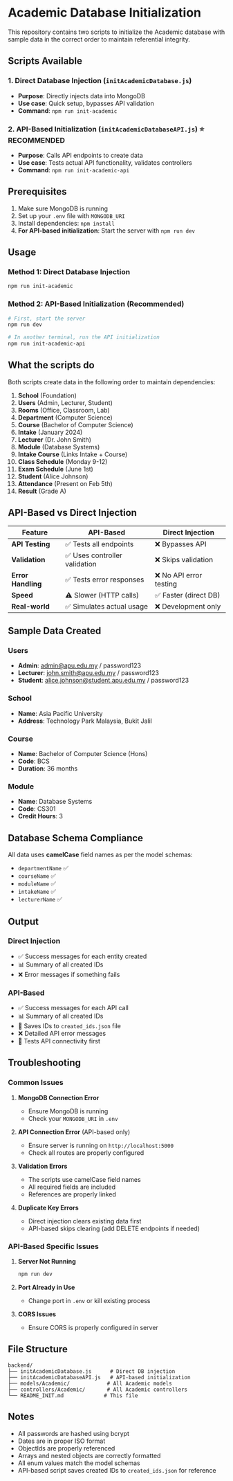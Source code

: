 # Academic Database Initialization

This repository contains two scripts to initialize the Academic database with sample data in the correct order to maintain referential integrity.

## Scripts Available

### 1. Direct Database Injection (`initAcademicDatabase.js`)

- **Purpose**: Directly injects data into MongoDB
- **Use case**: Quick setup, bypasses API validation
- **Command**: `npm run init-academic`

### 2. API-Based Initialization (`initAcademicDatabaseAPI.js`) ⭐ **RECOMMENDED**

- **Purpose**: Calls API endpoints to create data
- **Use case**: Tests actual API functionality, validates controllers
- **Command**: `npm run init-academic-api`

## Prerequisites

1. Make sure MongoDB is running
2. Set up your `.env` file with `MONGODB_URI`
3. Install dependencies: `npm install`
4. **For API-based initialization**: Start the server with `npm run dev`

## Usage

### Method 1: Direct Database Injection

```bash
npm run init-academic
```

### Method 2: API-Based Initialization (Recommended)

```bash
# First, start the server
npm run dev

# In another terminal, run the API initialization
npm run init-academic-api
```

## What the scripts do

Both scripts create data in the following order to maintain dependencies:

1. **School** (Foundation)
2. **Users** (Admin, Lecturer, Student)
3. **Rooms** (Office, Classroom, Lab)
4. **Department** (Computer Science)
5. **Course** (Bachelor of Computer Science)
6. **Intake** (January 2024)
7. **Lecturer** (Dr. John Smith)
8. **Module** (Database Systems)
9. **Intake Course** (Links Intake + Course)
10. **Class Schedule** (Monday 9-12)
11. **Exam Schedule** (June 1st)
12. **Student** (Alice Johnson)
13. **Attendance** (Present on Feb 5th)
14. **Result** (Grade A)

## API-Based vs Direct Injection

| Feature            | API-Based                     | Direct Injection        |
| ------------------ | ----------------------------- | ----------------------- |
| **API Testing**    | ✅ Tests all endpoints        | ❌ Bypasses API         |
| **Validation**     | ✅ Uses controller validation | ❌ Skips validation     |
| **Error Handling** | ✅ Tests error responses      | ❌ No API error testing |
| **Speed**          | ⚠️ Slower (HTTP calls)        | ✅ Faster (direct DB)   |
| **Real-world**     | ✅ Simulates actual usage     | ❌ Development only     |

## Sample Data Created

### Users

- **Admin**: admin@apu.edu.my / password123
- **Lecturer**: john.smith@apu.edu.my / password123
- **Student**: alice.johnson@student.apu.edu.my / password123

### School

- **Name**: Asia Pacific University
- **Address**: Technology Park Malaysia, Bukit Jalil

### Course

- **Name**: Bachelor of Computer Science (Hons)
- **Code**: BCS
- **Duration**: 36 months

### Module

- **Name**: Database Systems
- **Code**: CS301
- **Credit Hours**: 3

## Database Schema Compliance

All data uses **camelCase** field names as per the model schemas:

- `departmentName` ✅
- `courseName` ✅
- `moduleName` ✅
- `intakeName` ✅
- `lecturerName` ✅

## Output

### Direct Injection

- ✅ Success messages for each entity created
- 📊 Summary of all created IDs
- ❌ Error messages if something fails

### API-Based

- ✅ Success messages for each API call
- 📊 Summary of all created IDs
- 💾 Saves IDs to `created_ids.json` file
- ❌ Detailed API error messages
- 🔗 Tests API connectivity first

## Troubleshooting

### Common Issues

1. **MongoDB Connection Error**

   - Ensure MongoDB is running
   - Check your `MONGODB_URI` in `.env`

2. **API Connection Error** (API-based only)

   - Ensure server is running on `http://localhost:5000`
   - Check all routes are properly configured

3. **Validation Errors**

   - The scripts use camelCase field names
   - All required fields are included
   - References are properly linked

4. **Duplicate Key Errors**
   - Direct injection clears existing data first
   - API-based skips clearing (add DELETE endpoints if needed)

### API-Based Specific Issues

1. **Server Not Running**

   ```bash
   npm run dev
   ```

2. **Port Already in Use**

   - Change port in `.env` or kill existing process

3. **CORS Issues**
   - Ensure CORS is properly configured in server

## File Structure

```
backend/
├── initAcademicDatabase.js      # Direct DB injection
├── initAcademicDatabaseAPI.js   # API-based initialization
├── models/Academic/            # All Academic models
├── controllers/Academic/       # All Academic controllers
└── README_INIT.md             # This file
```

## Notes

- All passwords are hashed using bcrypt
- Dates are in proper ISO format
- ObjectIds are properly referenced
- Arrays and nested objects are correctly formatted
- All enum values match the model schemas
- API-based script saves created IDs to `created_ids.json` for reference

